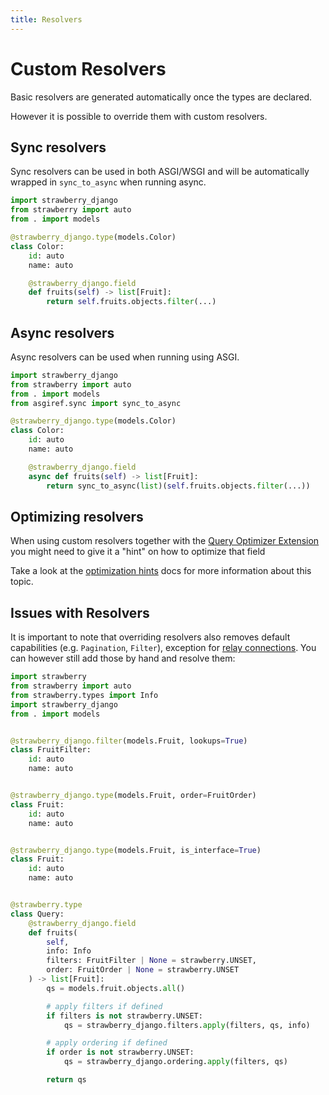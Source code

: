 ```yaml
---
title: Resolvers
---
```


# Custom Resolvers

Basic resolvers are generated automatically once the types are declared.

However it is possible to override them with custom resolvers.

## Sync resolvers

Sync resolvers can be used in both ASGI/WSGI and will be automatically wrapped
in `sync_to_async` when running async.

```python title="types.py"
import strawberry_django
from strawberry import auto
from . import models

@strawberry_django.type(models.Color)
class Color:
    id: auto
    name: auto

    @strawberry_django.field
    def fruits(self) -> list[Fruit]:
        return self.fruits.objects.filter(...)
```

## Async resolvers

Async resolvers can be used when running using ASGI.

```python title="types.py"
import strawberry_django
from strawberry import auto
from . import models
from asgiref.sync import sync_to_async

@strawberry_django.type(models.Color)
class Color:
    id: auto
    name: auto

    @strawberry_django.field
    async def fruits(self) -> list[Fruit]:
        return sync_to_async(list)(self.fruits.objects.filter(...))
```

## Optimizing resolvers

When using custom resolvers together with the [Query Optimizer Extension](optimizer.md)
you might need to give it a "hint" on how to optimize that field

Take a look at the [optimization hints](optimizer.md#optimization-hints)
docs for more information about this topic.

## Issues with Resolvers

It is important to note that overriding resolvers also removes default capabilities
(e.g. `Pagination`, `Filter`), exception for [relay connections](relay.md). You can
however still add those by hand and resolve them:

```python title="types.py"
import strawberry
from strawberry import auto
from strawberry.types import Info
import strawberry_django
from . import models


@strawberry_django.filter(models.Fruit, lookups=True)
class FruitFilter:
    id: auto
    name: auto


@strawberry_django.type(models.Fruit, order=FruitOrder)
class Fruit:
    id: auto
    name: auto


@strawberry_django.type(models.Fruit, is_interface=True)
class Fruit:
    id: auto
    name: auto


@strawberry.type
class Query:
    @strawberry_django.field
    def fruits(
        self,
        info: Info
        filters: FruitFilter | None = strawberry.UNSET,
        order: FruitOrder | None = strawberry.UNSET
    ) -> list[Fruit]:
        qs = models.fruit.objects.all()

        # apply filters if defined
        if filters is not strawberry.UNSET:
            qs = strawberry_django.filters.apply(filters, qs, info)

        # apply ordering if defined
        if order is not strawberry.UNSET:
            qs = strawberry_django.ordering.apply(filters, qs)

        return qs
```
